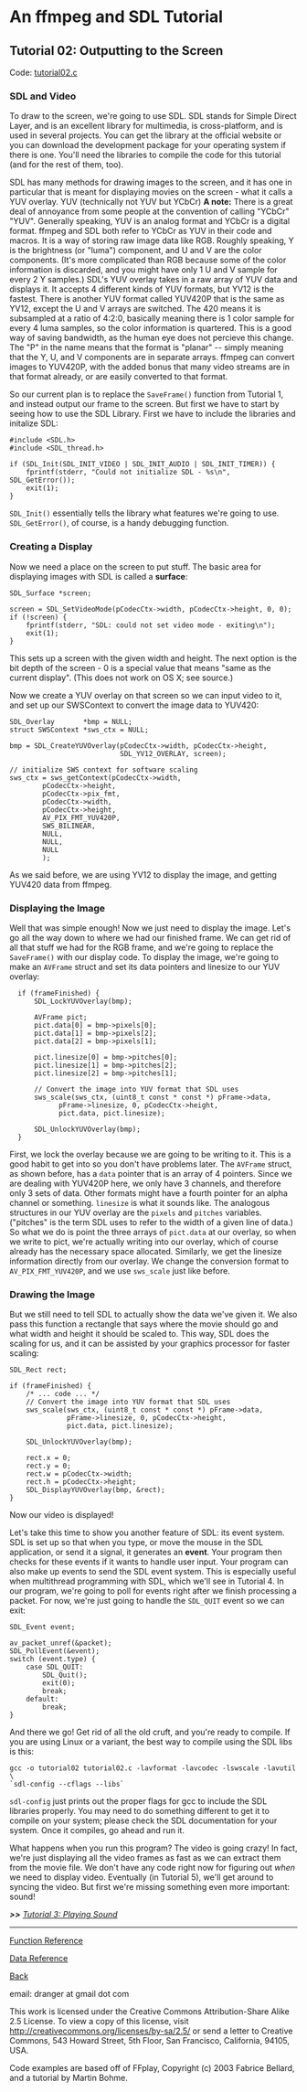 # An ffmpeg and SDL Tutorial

## Tutorial 02: Outputting to the Screen

Code: [tutorial02.c](https://github.com/dx7/ffmpegtutorial/blob/master/tutorial02.c)


### SDL and Video

To draw to the screen, we're going to use SDL. SDL stands for Simple Direct
Layer, and is an excellent library for multimedia, is cross-platform, and is
used in several projects. You can get the library at the official website or
you can download the development package for your operating system if there is
one. You'll need the libraries to compile the code for this tutorial (and for
the rest of them, too).

SDL has many methods for drawing images to the screen, and it has one in
particular that is meant for displaying movies on the screen - what it calls a
YUV overlay. YUV (technically not YUV but YCbCr) **A note:** There is a
great deal of annoyance from some people at the convention of calling "YCbCr"
"YUV". Generally speaking, YUV is an analog format and YCbCr is a digital
format. ffmpeg and SDL both refer to YCbCr as YUV in their code and macros. It is
a way of storing raw image data like RGB. Roughly speaking, Y is the
brightness (or "luma") component, and U and V are the color components. (It's
more complicated than RGB because some of the color information is discarded,
and you might have only 1 U and V sample for every 2 Y samples.) SDL's YUV
overlay takes in a raw array of YUV data and displays it. It accepts 4
different kinds of YUV formats, but YV12 is the fastest. There is another YUV
format called YUV420P that is the same as YV12, except the U and V arrays are
switched. The 420 means it is subsampled at a ratio of 4:2:0, basically
meaning there is 1 color sample for every 4 luma samples, so the color
information is quartered. This is a good way of saving bandwidth, as the human
eye does not percieve this change. The "P" in the name means that the format
is "planar" -- simply meaning that the Y, U, and V components are in separate
arrays. ffmpeg can convert images to YUV420P, with the added bonus that many
video streams are in that format already, or are easily converted to that
format.

So our current plan is to replace the `SaveFrame()` function from Tutorial 1,
and instead output our frame to the screen. But first we have to start by
seeing how to use the SDL Library. First we have to include the libraries and
initalize SDL:



    #include <SDL.h>
    #include <SDL_thread.h>

    if (SDL_Init(SDL_INIT_VIDEO | SDL_INIT_AUDIO | SDL_INIT_TIMER)) {
        fprintf(stderr, "Could not initialize SDL - %s\n", SDL_GetError());
        exit(1);
    }


`SDL_Init()` essentially tells the library what features we're going to use.
`SDL_GetError()`, of course, is a handy debugging function.


### Creating a Display

Now we need a place on the screen to put stuff. The basic area for displaying
images with SDL is called a **surface**:



    SDL_Surface *screen;

    screen = SDL_SetVideoMode(pCodecCtx->width, pCodecCtx->height, 0, 0);
    if (!screen) {
        fprintf(stderr, "SDL: could not set video mode - exiting\n");
        exit(1);
    }


This sets up a screen with the given width and height. The next option is the
bit depth of the screen - 0 is a special value that means "same as the current
display". (This does not work on OS X; see source.)

Now we create a YUV overlay on that screen so we can input video to it, and
set up our SWSContext to convert the image data to YUV420:



    SDL_Overlay       *bmp = NULL;
    struct SWSContext *sws_ctx = NULL;

    bmp = SDL_CreateYUVOverlay(pCodecCtx->width, pCodecCtx->height,
                               SDL_YV12_OVERLAY, screen);

    // initialize SWS context for software scaling
    sws_ctx = sws_getContext(pCodecCtx->width,
            pCodecCtx->height,
            pCodecCtx->pix_fmt,
            pCodecCtx->width,
            pCodecCtx->height,
            AV_PIX_FMT_YUV420P,
            SWS_BILINEAR,
            NULL,
            NULL,
            NULL
            );



As we said before, we are using YV12 to display the image, and getting YUV420
data from ffmpeg.


### Displaying the Image

Well that was simple enough! Now we just need to display the image. Let's go
all the way down to where we had our finished frame. We can get rid of all
that stuff we had for the RGB frame, and we're going to replace the
`SaveFrame()` with our display code. To display the image, we're going to make
an `AVFrame` struct and set its data pointers and linesize to our YUV overlay:



      if (frameFinished) {
          SDL_LockYUVOverlay(bmp);

          AVFrame pict;
          pict.data[0] = bmp->pixels[0];
          pict.data[1] = bmp->pixels[2];
          pict.data[2] = bmp->pixels[1];

          pict.linesize[0] = bmp->pitches[0];
          pict.linesize[1] = bmp->pitches[2];
          pict.linesize[2] = bmp->pitches[1];

          // Convert the image into YUV format that SDL uses
          sws_scale(sws_ctx, (uint8_t const * const *) pFrame->data,
                pFrame->linesize, 0, pCodecCtx->height,
                pict.data, pict.linesize);

          SDL_UnlockYUVOverlay(bmp);
      }


First, we lock the overlay because we are going to be writing to it. This is a
good habit to get into so you don't have problems later. The `AVFrame` struct,
as shown before, has a `data` pointer that is an array of 4 pointers. Since we
are dealing with YUV420P here, we only have 3 channels, and therefore only 3
sets of data. Other formats might have a fourth pointer for an alpha channel
or something. `linesize` is what it sounds like. The analogous structures in
our YUV overlay are the `pixels` and `pitches` variables. ("pitches" is the
term SDL uses to refer to the width of a given line of data.) So what we do is
point the three arrays of `pict.data` at our overlay, so when we write to
pict, we're actually writing into our overlay, which of course already has the
necessary space allocated. Similarly, we get the linesize information directly
from our overlay. We change the conversion format to `AV_PIX_FMT_YUV420P`, and we
use `sws_scale` just like before.


### Drawing the Image

But we still need to tell SDL to actually show the data we've given it. We
also pass this function a rectangle that says where the movie should go and
what width and height it should be scaled to. This way, SDL does the scaling
for us, and it can be assisted by your graphics processor for faster scaling:



    SDL_Rect rect;

    if (frameFinished) {
        /* ... code ... */
        // Convert the image into YUV format that SDL uses
        sws_scale(sws_ctx, (uint8_t const * const *) pFrame->data,
                  pFrame->linesize, 0, pCodecCtx->height,
                  pict.data, pict.linesize);

        SDL_UnlockYUVOverlay(bmp);

        rect.x = 0;
        rect.y = 0;
        rect.w = pCodecCtx->width;
        rect.h = pCodecCtx->height;
        SDL_DisplayYUVOverlay(bmp, &rect);
    }


Now our video is displayed!

Let's take this time to show you another feature of SDL: its event system. SDL
is set up so that when you type, or move the mouse in the SDL application, or
send it a signal, it generates an **event**. Your program then checks for
these events if it wants to handle user input. Your program can also make up
events to send the SDL event system. This is especially useful when
multithread programming with SDL, which we'll see in Tutorial 4. In our
program, we're going to poll for events right after we finish processing a
packet. For now, we're just going to handle the `SDL_QUIT` event so we can
exit:



    SDL_Event event;

    av_packet_unref(&packet);
    SDL_PollEvent(&event);
    switch (event.type) {
        case SDL_QUIT:
            SDL_Quit();
            exit(0);
            break;
        default:
            break;
    }


And there we go! Get rid of all the old cruft, and you're ready to compile. If
you are using Linux or a variant, the best way to compile using the SDL libs
is this:



    gcc -o tutorial02 tutorial02.c -lavformat -lavcodec -lswscale -lavutil \
    `sdl-config --cflags --libs`


`sdl-config` just prints out the proper flags for gcc to include the SDL
libraries properly. You may need to do something different to get it to
compile on your system; please check the SDL documentation for your system.
Once it compiles, go ahead and run it.

What happens when you run this program? The video is going crazy! In fact,
we're just displaying all the video frames as fast as we can extract them from
the movie file. We don't have any code right now for figuring out _when_ we
need to display video. Eventually (in Tutorial 5), we'll get around to syncing
the video. But first we're missing something even more important: sound!

_**>>** [Tutorial 3: Playing Sound](https://github.com/dx7/ffmpegtutorial/blob/master/tutorial03.md)_

* * *

[Function Reference](https://github.com/dx7/ffmpegtutorial/blob/master/functions.md)

[Data Reference](https://github.com/dx7/ffmpegtutorial/blob/master/data.md)

[Back](https://github.com/dx7/ffmpegtutorial/blob/master/README.md)

email: dranger at gmail dot com

This work is licensed under the Creative Commons Attribution-Share Alike 2.5
License. To view a copy of this license, visit
http://creativecommons.org/licenses/by-sa/2.5/ or send a letter to Creative
Commons, 543 Howard Street, 5th Floor, San Francisco, California, 94105, USA.

Code examples are based off of FFplay, Copyright (c) 2003 Fabrice Bellard, and
a tutorial by Martin Bohme.

